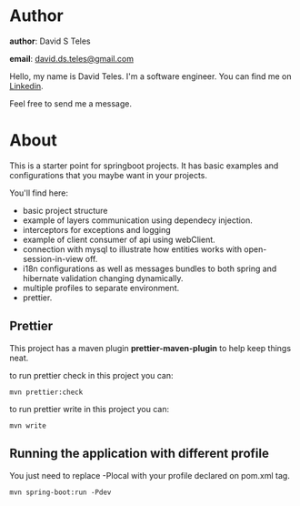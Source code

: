 # Author

**author**: David S Teles

**email**: david.ds.teles@gmail.com

Hello, my name is David Teles. I'm a software engineer. You can find me on [Linkedin](https://www.linkedin.com/in/david-teles/?locale=en_US). 

Feel free to send me a message.

# About

This is a starter point for springboot projects. It has basic examples and configurations that you maybe want in your projects.

You'll find here:

* basic project structure
* example of layers communication using dependecy injection.
* interceptors for exceptions and logging
* example of client consumer of api using webClient.
* connection with mysql to illustrate how entities works with open-session-in-view off.
* i18n configurations as well as messages bundles to both spring and hibernate validation changing dynamically.
* multiple profiles to separate environment.
* prettier.

## Prettier

This project has a maven plugin **prettier-maven-plugin** to help keep things neat. 

to run prettier check in this project you can:
```
mvn prettier:check
```

to run prettier write in this project you can:
```
mvn write
```

## Running the application with different profile

You just need to replace -Plocal with your profile declared on pom.xml <profiles> tag.

```
mvn spring-boot:run -Pdev
```